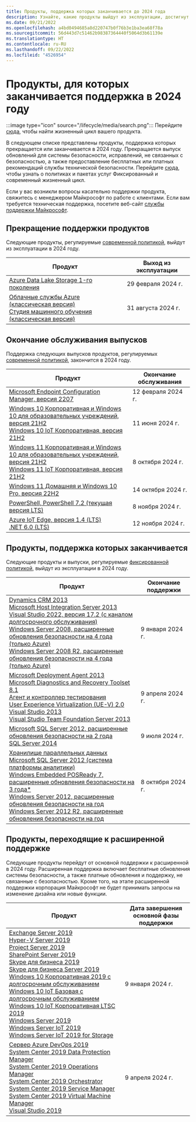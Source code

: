 ```yaml
---
title: Продукты, поддержка которых заканчивается до 2024 года
description: Узнайте, какие продукты выйдут из эксплуатации, достигнут конца поддержки или перейдут от основной поддержки к расширенной в 2024 году.
ms.date: 09/21/2022
ms.openlocfilehash: a4bd0494685a8d220747b0f76b3e1ba3ea68f78a
ms.sourcegitcommit: 56d443d7c51462b98387364440f5064d3b61139e
ms.translationtype: HT
ms.contentlocale: ru-RU
ms.lasthandoff: 09/22/2022
ms.locfileid: "4526954"
---
```

# <a name="products-ending-support-in-2024"></a>Продукты, для которых заканчивается поддержка в 2024 году

:::image type="icon" source="/lifecycle/media/search.png":::
Перейдите [сюда](/lifecycle/products/), чтобы найти жизненный цикл вашего продукта.

В следующем списке представлены продукты, поддержка которых прекращается или заканчивается в 2024 году. Прекращается выпуск обновлений для системы безопасности, исправлений, не связанных с безопасностью, а также предоставление бесплатных или платных рекомендаций службы технической безопасности. Перейдите [сюда](/lifecycle/overview/product-end-of-support-overview), чтобы узнать о политиках и пакетах услуг Фиксированный и современный жизненный цикл.

Если у вас возникли вопросы касательно поддержки продукта, свяжитесь с менеджером Майкрософт по работе с клиентами. Если вам требуется техническая поддержка, посетите веб-сайт [службы поддержки Майкрософт](https://support.microsoft.com/contactus/?ws=support).

## <a name="product-retirements"></a>Прекращение поддержки продуктов

Следующие продукты, регулируемые [современной политикой](/lifecycle/policies/modern), выйдут из эксплуатации в 2024 году.

| Продукт | Выход из эксплуатации |
| --- | --- |
| [Azure Data Lake Storage 1-го поколения](/lifecycle/products/azure-data-lake-storage-gen1?branch=live)<br> | 29 февраля 2024 г. |
| [Облачные службы Azure (классическая версия)](/lifecycle/products/azure-cloud-services-classic?branch=live)<br>[Студия машинного обучения (классическая версия)](/lifecycle/products/machine-learning-studio-classic?branch=live)<br> | 31 августа 2024 г. |


## <a name="release-end-of-servicing"></a>Окончание обслуживания выпусков

Поддержка следующих выпусков продуктов, регулируемых [современной политикой](/lifecycle/policies/modern), закончится в 2024 году.

| Продукт | Окончание обслуживания |
| --- | --- |
| [Microsoft Endpoint Configuration Manager, версия 2207](/lifecycle/products/microsoft-endpoint-configuration-manager?branch=live)<br> | 12 февраля 2024 г. |
| [Windows 10 Корпоративная и Windows 10 для образовательных учреждений, версия 21H2](/lifecycle/products/windows-10-enterprise-and-education?branch=live)<br>[Windows 10 IoT Корпоративная, версия 21H2](/lifecycle/products/windows-10-iot-enterprise?branch=live)<br> | 11 июня 2024 г. |
| [Windows 11 Корпоративная и Windows 10 для образовательных учреждений, версия 21H2](/lifecycle/products/windows-11-enterprise-and-education?branch=live)<br>[Windows 11 IoT Корпоративная, версия 21H2](/lifecycle/products/windows-11-iot-enterprise?branch=live)<br> | 8 октября 2024 г. |
| [Windows 11 Домашняя и Windows 10 Pro, версия 22H2](/lifecycle/products/windows-11-home-and-pro?branch=live)<br> | 14 октября 2024 г. |
| [PowerShell, PowerShell 7.2 (текущая версия LTS)](/lifecycle/products/powershell?branch=live)<br> | 8 ноября 2024 г. |
| [Azure IoT Edge, версия 1.4 (LTS)](/lifecycle/products/azure-iot-edge?branch=live)<br>[.NET 6.0 (LTS)](/lifecycle/products/microsoft-net-and-net-core?branch=live)<br> | 12 ноября 2024 г. |


## <a name="products-reaching-end-of-support"></a>Продукты, поддержка которых заканчивается

Следующие продукты и выпуски, регулируемые [фиксированной политикой](/lifecycle/policies/fixed), выйдут из эксплуатации в 2024 году.

| Продукт | Окончание поддержки |
| --- | --- |
| [Dynamics CRM 2013](/lifecycle/products/dynamics-crm-2013?branch=live)<br>[Microsoft Host Integration Server 2013](/lifecycle/products/microsoft-host-integration-server-2013?branch=live)<br>[Visual Studio 2022, версия 17.2 (с каналом долгосрочного обслуживания)](/lifecycle/products/visual-studio-2022?branch=live)<br>[Windows Server 2008, расширенные обновления безопасности на 4 года (только Azure)](/lifecycle/products/windows-server-2008?branch=live)<br>[Windows Server 2008 R2, расширенные обновления безопасности на 4 года (только Azure)](/lifecycle/products/windows-server-2008-r2?branch=live)<br> | 9 января 2024 г. |
| [Microsoft Deployment Agent 2013](/lifecycle/products/microsoft-deployment-agent-2013?branch=live)<br>[Microsoft Diagnostics and Recovery Toolset 8.1](/lifecycle/products/microsoft-diagnostics-and-recovery-toolset-81?branch=live)<br>[Агент и контроллер тестирования](/lifecycle/products/test-agent-controller?branch=live)<br>[User Experience Virtualization (UE-V) 2.0](/lifecycle/products/user-experience-virtualization-uev-20?branch=live)<br>[Visual Studio 2013](/lifecycle/products/visual-studio-2013?branch=live)<br>[Visual Studio Team Foundation Server 2013](/lifecycle/products/visual-studio-team-foundation-server-2013?branch=live)<br> | 9 апреля 2024 г. |
| [Microsoft SQL Server 2012, расширенные обновления безопасности на 2 года](/lifecycle/products/microsoft-sql-server-2012?branch=live)<br>[SQL Server 2014](/lifecycle/products/sql-server-2014?branch=live)<br> | 9 июля 2024 г. |
| [Хранилище параллельных данных Microsoft SQL Server 2012 (система платформы аналитики)](/lifecycle/products/microsoft-sql-server-2012-parallel-data-warehouse-analytics-platform-system?branch=live)<br>[Windows Embedded POSReady 7, расширенные обновления безопасности на 3 года*](/lifecycle/products/windows-embedded-posready-7?branch=live)<br>[Windows Server 2012, расширенные обновления безопасности на год](/lifecycle/products/windows-server-2012?branch=live)<br>[Windows Server 2012 R2, расширенные обновления безопасности на год](/lifecycle/products/windows-server-2012-r2?branch=live)<br> | 8 октября 2024 г. |


## <a name="products-moving-to-extended-support"></a>Продукты, переходящие к расширенной поддержке

Следующие продукты перейдут от основной поддержки к расширенной в 2024 году. Расширенная поддержка включает бесплатные обновления системы безопасности, а также платные обновления и поддержку, не связанные с безопасностью. Кроме того, на этапе расширенной поддержки корпорация Майкрософт не будет принимать запросы на изменение дизайна или новые функции.

| Продукт | Дата завершения основной фазы поддержки |
| --- | --- |
| [Exchange Server 2019](/lifecycle/products/exchange-server-2019?branch=live)<br>[Hyper-V Server 2019](/lifecycle/products/hyperv-server-2019?branch=live)<br>[Project Server 2019](/lifecycle/products/project-server-2019?branch=live)<br>[SharePoint Server 2019](/lifecycle/products/sharepoint-server-2019?branch=live)<br>[Skype для бизнеса 2019](/lifecycle/products/skype-for-business-2019?branch=live)<br>[Skype для бизнеса Server 2019](/lifecycle/products/skype-for-business-server-2019?branch=live)<br>[Windows 10 Корпоративная 2019 с долгосрочным обслуживанием](/lifecycle/products/windows-10-enterprise-ltsc-2019?branch=live)<br>[Windows 10 IoT Базовая с долгосрочным обслуживанием](/lifecycle/products/windows-10-iot-core-ltsc?branch=live)<br>[Windows 10 IoT Корпоративная LTSC 2019](/lifecycle/products/windows-10-iot-enterprise-ltsc-2019?branch=live)<br>[Windows Server 2019](/lifecycle/products/windows-server-2019?branch=live)<br>[Windows Server IoT 2019](/lifecycle/products/windows-server-iot-2019?branch=live)<br>[Windows Server IoT 2019 for Storage](/lifecycle/products/windows-server-iot-2019-for-storage?branch=live)<br> | 9 января 2024 г. |
| [Сервер Azure DevOps 2019](/lifecycle/products/azure-devops-server-2019?branch=live)<br>[System Center 2019 Data Protection Manager](/lifecycle/products/system-center-2019-data-protection-manager?branch=live)<br>[System Center 2019 Operations Manager](/lifecycle/products/system-center-2019-operations-manager?branch=live)<br>[System Center 2019 Orchestrator](/lifecycle/products/system-center-2019-orchestrator?branch=live)<br>[System Center 2019 Service Manager](/lifecycle/products/system-center-2019-service-manager?branch=live)<br>[System Center 2019 Virtual Machine Manager](/lifecycle/products/system-center-2019-virtual-machine-manager?branch=live)<br>[Visual Studio 2019](/lifecycle/products/visual-studio-2019?branch=live)<br> | 9 апреля 2024 г. |

